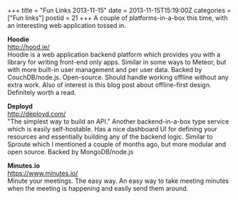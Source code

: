 +++
title = "Fun Links 2013-11-15"
date = 2013-11-15T15:19:00Z
categories = ["Fun links"]
postid = 21
+++
A couple of platforms-in-a-box this time, with an interesting web application tossed in.

**Hoodie**  
http://hood.ie/  
Hoodie is a web application backend platform which provides you with a library for writing front-end only apps. Similar in some ways to Meteor, but with more built-in user management and per user data. Backed by CouchDB/node.js. Open-source. Should handle working offline without any extra work.
Also of interest is this blog post about offline-first design. Definitely worth a read.

**Deployd**  
http://deployd.com/  
"The simplest way to build an API." Another backend-in-a-box type service which is easily self-hostable. Has a nice dashboard UI for defining your resources and essentially building any of the backend logic. Similar to Sproute which I mentioned a couple of months ago, but more modular and open source. Backed by MongoDB/node.js

**Minutes.io**  
https://www.minutes.io/  
Minute your meetings. The easy way. An easy way to take meeting minutes when the meeting is happening and easily send them around.












